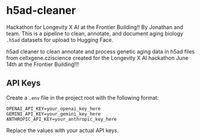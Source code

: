 # h5ad-cleaner

Hackathon for Longevity X AI at the Frontier Building!! By Jonathan and team. This is a pipeline to clean, annotate, and document aging biology `.h5ad` datasets for upload to Hugging Face.

h5ad cleaner to clean annotate and process genetic aging data in h5ad files from cellxgene.cziscience created for the Longevity X AI hackathon June 14th at the Frontier Building!!!

## API Keys

Create a `.env` file in the project root with the following format:

```
OPENAI_API_KEY=your_openai_key_here
GEMINI_API_KEY=your_gemini_key_here
ANTHROPIC_API_KEY=your_anthropic_key_here
```

Replace the values with your actual API keys.

